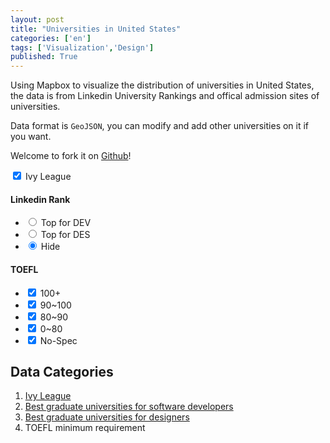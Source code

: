 ```yaml
---
layout: post
title: "Universities in United States"
categories: ['en']
tags: ['Visualization','Design']
published: True
---
```


Using Mapbox to visualize the distribution of universities in United States, the data is from Linkedin University Rankings and offical admission sites of universities.

Data format is `GeoJSON`, you can modify and add other universities on it if you want. 

Welcome to fork it on [Github](https://github.com/hectorguo/Universities-in-US/)!

<link href="https://api.tiles.mapbox.com/mapbox.js/v2.2.3/mapbox.css" rel="stylesheet">
<link rel="stylesheet" href="/Universities-in-US/style.min.css">
<div class="map-container">
    <div id="map"></div>
    <nav class="options">
        <input type="checkbox" id="ivy" checked />
        <label for="ivy">
            <span class="ivy" title="常春藤盟校">Ivy League</span>
        </label>
        <h4 title="Linkedin统计排行">Linkedin Rank</h4>
        <ul id="linkedin">
            <li>
                <input type="radio" name="lk" id="lk2" value="dev">
                <label for="lk2"><span title="软件开发相关TOP">Top for DEV</span></label>
            </li>
            <li>
                <input type="radio" name="lk" id="lk3" value="des">
                <label for="lk3"><span title="设计相关TOP">Top for DES</span></label>
            </li>
            <li>
                <input type="radio" name="lk" id="lk1" value="none" checked>
                <label for="lk1"><span>Hide</span></label>
            </li>
        </ul>
        <h4 title="托福最低要求">TOEFL</h4>
        <ul id="TOEFL">
            <li>
                <input type="checkbox" id="op1" value="100" checked />
                <label for="op1">
                    <span>100+</span>
                </label>
            </li>
            <li>
                <input type="checkbox" id="op2" value="90" checked />
                <label for="op2">
                    <span>90~100</span>
                </label>
            </li>
            <li>
                <input type="checkbox" id="op3" value="80" checked />
                <label for="op3">
                    <span>80~90</span>
                </label>
            </li>
            <li>
                <input type="checkbox" id="op4" value="1" checked />
                <label for="op4">
                    <span>0~80</span>
                </label>
            </li>
            <li>
                <input type="checkbox" id="op5" value="-1" checked />
                <label for="op5">
                    <span>No-Spec</span>
                </label>
            </li>
        </ul>
    </nav>
</div>

## Data Categories

1. [Ivy League](https://en.wikipedia.org/wiki/Ivy_League)
2. [Best graduate universities for software developers](http://www.linkedin.com/edu/rankings/us/graduate-software-engineering?trk=edu-rankings-flt-ctg-dd)
3. [Best graduate universities for designers](http://www.linkedin.com/edu/rankings/us/graduate-design?trk=edu-rankings-flt-ctg-dd)
4. TOEFL minimum requirement

<script src="https://api.tiles.mapbox.com/mapbox.js/v2.2.3/mapbox.js"></script>
<script src="https://hectorguo.com/Universities-in-US/app.blog.min.js"></script>